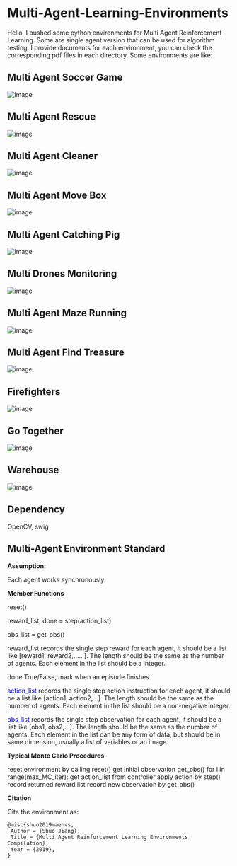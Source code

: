 # Multi-Agent-Learning-Environments
Hello, I pushed some python environments for Multi Agent Reinforcement Learning. Some are single agent version that can be used for algorithm testing. I provide documents for each environment, you can check the corresponding pdf files in each directory. Some environments are like:


## Multi Agent Soccer Game
![image](https://github.com/Bigpig4396/Multi-Agent-Reinforcement-Learning-Environment/blob/master/README/Soccer.gif)


## Multi Agent Rescue
![image](https://github.com/Bigpig4396/Multi-Agent-Reinforcement-Learning-Environment/blob/master/README/Rescue.gif)

## Multi Agent Cleaner
![image](https://github.com/Bigpig4396/Multi-Agent-Reinforcement-Learning-Environment/blob/master/README/Cleaner.gif)

## Multi Agent Move Box
![image](https://github.com/Bigpig4396/Multi-Agent-Reinforcement-Learning-Environment/blob/master/README/MoveBox.gif)


## Multi Agent Catching Pig
![image](https://github.com/Bigpig4396/Multi-Agent-Reinforcement-Learning-Environment/blob/master/README/CatchPigs.gif)


## Multi Drones Monitoring
![image](https://github.com/Bigpig4396/Multi-Agent-Reinforcement-Learning-Environment/blob/master/README/Drones.gif)


## Multi Agent Maze Running
![image](https://github.com/Bigpig4396/Multi-Agent-Reinforcement-Learning-Environment/blob/master/README/FindGoal.gif)


## Multi Agent Find Treasure
![image](https://github.com/Bigpig4396/Multi-Agent-Reinforcement-Learning-Environment/blob/master/README/FindTreasure.gif)


## Firefighters
![image](https://github.com/Bigpig4396/Multi-Agent-Reinforcement-Learning-Environment/blob/master/README/FireFighter.png)


## Go Together
![image](https://github.com/Bigpig4396/Multi-Agent-Reinforcement-Learning-Environment/blob/master/README/GoTogether.gif)


## Warehouse
![image](https://github.com/Bigpig4396/Multi-Agent-Reinforcement-Learning-Environment/blob/master/README/Warehouse.gif)


## Dependency
OpenCV, swig


## Multi-Agent Environment Standard

**Assumption:**

Each agent works synchronously.


**Member Functions**

reset()

reward_list, done = step(action_list)

obs_list = get_obs()



reward_list records the single step reward for each agent, it should be a list like [reward1, 	reward2,......]. The length should be the same as the number of agents. Each element in the 	list should be a integer.

done True/False, mark when an episode finishes.

<font color=Blue>action_list</font> records the single step action instruction for each agent, it should be a list like [action1, 	action2,...]. The length should be the same as the number of agents. Each element in the 	list should be a non-negative integer.

<font color=Blue>obs_list</font> records the single step observation for each agent, it should be a list like [obs1, obs2,...]. The length should be the same as the number of agents. Each element in the 	list can be any form of data, but should be in same dimension, usually a list of variables or 	an image.


**Typical Monte Carlo Procedures**

reset environment by calling reset()
get initial observation get_obs()
for i in range(max_MC_iter):
  get action_list from controller
  apply action by step()
  record returned reward list
  record new observation by get_obs()
  
**Citation**

 Cite the environment as:
 ```
@misc{shuo2019maenvs,
  Author = {Shuo Jiang},
  Title = {Multi Agent Reinforcement Learning Environments Compilation},
  Year = {2019},
}
```

